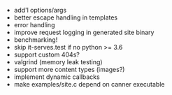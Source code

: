 * add'l options/args
* better escape handling in templates
* error handling
* improve request logging in generated site binary
* benchmarking!
* skip it-serves.test if no python >= 3.6
* support custom 404s?
* valgrind (memory leak testing)
* support more content types (images?)
* implement dynamic callbacks
* make examples/site.c depend on canner executable
